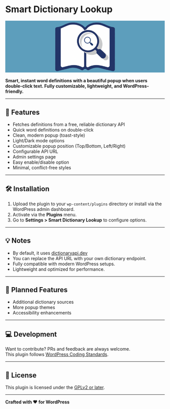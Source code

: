 # Smart Dictionary Lookup

![Smart Dictionary Lookup Banner](assets/banner.png)

**Smart, instant word definitions with a beautiful popup when users double-click text. Fully customizable, lightweight, and WordPress-friendly.**

---

## 🎯 Features

- Fetches definitions from a free, reliable dictionary API
- Quick word definitions on double-click
- Clean, modern popup (toast-style)
- Light/Dark mode options
- Customizable popup position (Top/Bottom, Left/Right)
- Configurable API URL
- Admin settings page
- Easy enable/disable option
- Minimal, conflict-free styles

---

## 🛠 Installation

1. Upload the plugin to your `wp-content/plugins` directory or install via the WordPress admin dashboard.
2. Activate via the **Plugins** menu.
3. Go to **Settings > Smart Dictionary Lookup** to configure options.

---

## 💡 Notes

- By default, it uses [dictionaryapi.dev](https://dictionaryapi.dev)
- You can replace the API URL with your own dictionary endpoint.
- Fully compatible with modern WordPress setups.
- Lightweight and optimized for performance.

---

## 🚀 Planned Features

- Additional dictionary sources
- More popup themes
- Accessibility enhancements

---

## 💻 Development

Want to contribute? PRs and feedback are always welcome.  
This plugin follows [WordPress Coding Standards](https://developer.wordpress.org/coding-standards/wordpress-coding-standards/).

---

## 📄 License

This plugin is licensed under the [GPLv2 or later](https://www.gnu.org/licenses/gpl-2.0.html).

---

**Crafted with ❤️ for WordPress**
